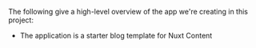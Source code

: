The following give a high-level overview of the app we're creating in this project:

- The application is a starter blog template for Nuxt Content
